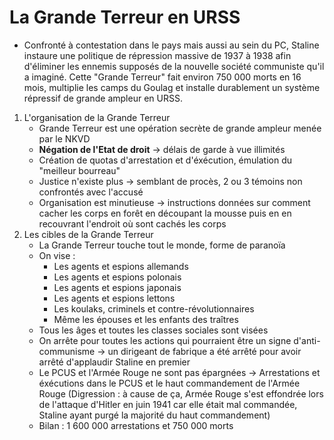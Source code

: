# La Grande Terreur en URSS
- Confronté à contestation dans le pays mais aussi au sein du PC, Staline instaure une politique de répression massive de 1937 à 1938 afin d'éliminer les ennemis supposés de la nouvelle société communiste qu'il a imaginé. Cette "Grande Terreur" fait environ 750 000 morts en 16 mois, multiplie les camps du Goulag et installe durablement un système répressif de grande ampleur en URSS.

1. L'organisation de la Grande Terreur
	- Grande Terreur est une opération secrète de grande ampleur menée par le NKVD
	- **Négation de l'Etat de droit** -> délais de garde à vue illimités
	- Création de quotas d'arrestation et d'éxécution, émulation du "meilleur bourreau"
	- Justice n'existe plus -> semblant de procès, 2 ou 3 témoins non confrontés avec l'accusé
	- Organisation est minutieuse -> instructions données sur comment cacher les corps en forêt en découpant la mousse puis en en recouvrant l'endroit où sont cachés les corps
2. Les cibles de la Grande Terreur
	- La Grande Terreur touche tout le monde, forme de paranoïa
	- On vise :
		- Les agents et espions allemands
		- Les agents et espions polonais
		- Les agents et espions japonais
		- Les agents et espions lettons
		- Les koulaks, criminels et contre-révolutionnaires
		- Même les épouses et les enfants des traîtres
	- Tous les âges et toutes les classes sociales sont visées
	- On arrête pour toutes les actions qui pourraient être un signe d'anti-communisme -> un dirigeant de fabrique a été arrêté pour avoir arrêté d'applaudir Staline en premier
	- Le PCUS et l'Armée Rouge ne sont pas épargnées -> Arrestations et éxécutions dans le PCUS et le haut commandement de l'Armée Rouge (Digression : à cause de ça, Armée Rouge s'est effondrée lors de l'attaque d'Hitler en juin 1941 car elle était mal commandée, Staline ayant purgé la majorité du haut commandement) 
	- Bilan : 1 600 000 arrestations et 750 000 morts